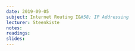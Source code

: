 ```yaml
---
date: 2019-09-05
subject: Internet Routing I&#58; IP Addressing
lecturer: Steenkiste
notes: 
readings:
slides:
---
```

